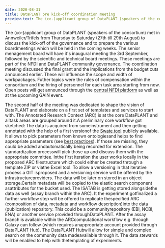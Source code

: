 ```yaml
---
date: 2020-08-31
title: DataPLANT pre kick-off coordination meeting
preview-text: The (co-)applicant group of DataPLANT (speakers of the consortium) met in Annweiler/Trifels from Thursday to Saturday (27th till 29th August) to discuss the kick-off  of the governance and to prepare the various boardmeetings which will be held in the coming weeks. The senior menagement board will have it's inaugural meeting the 3rd September, followed by the scientific and technical board meetings. These meetings are part of the NFDI and DataPLANT community governance. The coordination ...
---
```


The (co-)applicant group of DataPLANT (speakers of the consortium) met in Annweiler/Trifels from Thursday to Saturday (27th till 29th August) to discuss the kick-off  of the governance and to prepare the various boardmeetings which will be held in the coming weeks. The senior menagement board will have it's inaugural meeting the 3rd September, followed by the scientific and technical board meetings. These meetings are part of the NFDI and DataPLANT community governance. The coordination meeting discussed the final grant and the implications from the budget cuts announced earlier. These will influence the scope and width of workpackages. Futher topics were the rules of compensation within the consortium and the hiring of personnel for each task area starting from now. Open posts will get announced through the [central NFDI platform](https://www.nfdi.de/jobs) as well as at the upcoming GAIN event.

The second half of the meeting was dedicated to shape the vision of DataPLANT and elaborate on a first set of templates and services to start with. The Annotated Research Context (ARC) is at the core DataPLANT and alltask areas are grouped around it.A preliminary core workflow got sketched: The data is acquired from someinstrument and then getting annotated with the help of a first versionof the [Swate tool](https://github.com/nfdi4plants/Swate) publicly available. It allows to pick parameters from known ontologiesand helps to find appropriate parameters (see [best practices](https://github.com/nfdi4plants/AnnotationPrinciples)). If those are missing, they could be added andautomatically being recorded for extension. The standardization processwill pick those up and discuss them with the appropriate committee. Inthe first iteration the user works locally in the proposed ARC filestructure which could either be created through a template ZIP or viathe Excel tool. To allow a versioning in that iterative process a GIT isproposed and a versioning service will be offered by the infrastructureproviders. The data will be later on stored in an object storage.Certain metadata will be copied to the elastic search component asattributes for the bucket used. The ISATAB is getting stored alongsidethe data as well (assay branch within the ARC). It the experiment gotfinalized a further workflow step will be offered to replicate thespecified ARC (composition of data, metadata and workflow description)into the data (publication) repository. This could be a communityrepository (EBI, NCBI, ENA) or another service provided throughDataPLANT. After the assay branch is available within the ARCcomputational workflow e.g. through Galaxy can follow (which requires anappropriate account provided through DataPLANT Hub). The DataPLANT Hubwill allow for simple and complex search on the community data madeavailable through it. The data stewards will be enabled to help with thetemplating of experiments. 